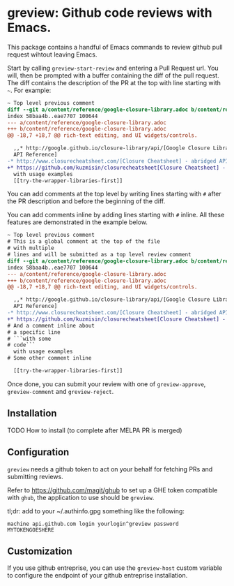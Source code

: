 # greview: Github code reviews with Emacs.

This package contains a handful of Emacs commands to review github pull request
wihtout leaving Emacs.


Start by calling `greview-start-review` and entering a Pull Request url. You will, then be prompted with a buffer containing the diff of the pull request. The diff contains the description of the PR at the top with line starting with `~`. For example:

```diff
~ Top level previous comment
diff --git a/content/reference/google-closure-library.adoc b/content/reference/google-closure-library.adoc
index 58baa4b..eae7707 100644
--- a/content/reference/google-closure-library.adoc
+++ b/content/reference/google-closure-library.adoc
@@ -18,7 +18,7 @@ rich-text editing, and UI widgets/controls.

  ,,* http://google.github.io/closure-library/api/[Google Closure Library
  API Reference]
-* http://www.closurecheatsheet.com/[Closure Cheatsheet] - abridged API
+* https://github.com/kuzmisin/closurecheatsheet[Closure Cheatsheet] - abridged API
  with usage examples
  [[try-the-wrapper-libraries-first]]
```

You can add comments at the top level by writing lines starting with `#` after the PR description and before the beginning of the diff.

You can add comments inline by adding lines starting with `#` inline. All these features are demonstrated in the example below.
```diff
~ Top level previous comment
# This is a global comment at the top of the file
# with multiple
# lines and will be submitted as a top level review comment
diff --git a/content/reference/google-closure-library.adoc b/content/reference/google-closure-library.adoc
index 58baa4b..eae7707 100644
--- a/content/reference/google-closure-library.adoc
+++ b/content/reference/google-closure-library.adoc
@@ -18,7 +18,7 @@ rich-text editing, and UI widgets/controls.

  ,,* http://google.github.io/closure-library/api/[Google Closure Library
  API Reference]
-* http://www.closurecheatsheet.com/[Closure Cheatsheet] - abridged API
+* https://github.com/kuzmisin/closurecheatsheet[Closure Cheatsheet] - abridged API
# And a comment inline about
# a specific line
# ```with some
# code```
  with usage examples
# Some other comment inline

  [[try-the-wrapper-libraries-first]]
```

Once done, you can submit your review with one of `greview-approve`, `greview-comment` and `greview-reject`.

## Installation

TODO How to install (to complete after MELPA PR is merged)

## Configuration

`greview` needs a github token to act on your behalf for fetching PRs and
submitting reviews.

Refer to https://github.com/magit/ghub to set up a GHE token compatible with
`ghub`, the application to use should be `greview`.

tl;dr: add to your ~/.authinfo.gpg something like the following:

```
machine api.github.com login yourlogin^greview password MYTOKENGOESHERE
```

## Customization

If you use github entreprise, you can use the `greview-host` custom variable to
configure the endpoint of your github entreprise installation.
